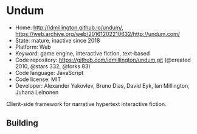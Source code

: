 # Undum

- Home: http://idmillington.github.io/undum/, https://web.archive.org/web/20161202210632/http://undum.com/
- State: mature, inactive since 2018
- Platform: Web
- Keyword: game engine, interactive fiction, text-based
- Code repository: https://github.com/idmillington/undum.git (@created 2010, @stars 332, @forks 83)
- Code language: JavaScript
- Code license: MIT
- Developer: Alexander Yakovlev, Bruno Dias, David Eyk, Ian Millington, Juhana Leinonen

Client-side framework for narrative hypertext interactive fiction.

## Building

